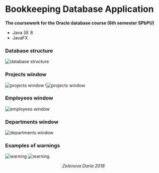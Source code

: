 # Bookkeeping Database Application
__The coursework for the Oracle database course (6th semester SPbPU)__

- Java SE 8
- JavaFX


### Database structure

![database structure](https://cldup.com/-NqDHjSCJl-3000x3000.png)


### Projects window

![projects window](https://cldup.com/z6-GnFxpb6.png) !![projects window](https://cldup.com/POmGWZmGIM.png)



### Employees window

![employees window](https://cldup.com/t_8D6RZo9x.png)



### Departments window

![departments window](https://cldup.com/Y3TCzeb66U.png)



### Examples of warnings

![warning](https://cldup.com/vGkcTM4tzg.png) ![warning](https://cldup.com/ApsszGOPyZ.png)

<p align="center">
  <i>Zelenova Daria 2018</i><br>
</p>
